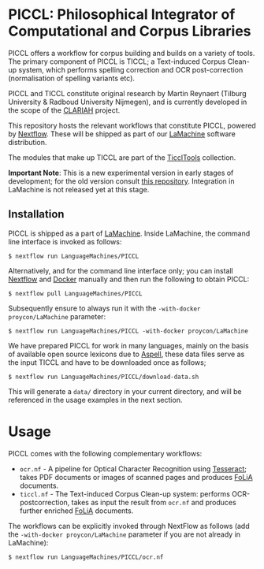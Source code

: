 # PICCL: Philosophical Integrator of Computational and Corpus Libraries

PICCL offers a workflow for corpus building and builds on a variety of tools.
The primary component of PICCL is TICCL; a Text-induced Corpus Clean-up system, which
performs spelling correction and OCR post-correction (normalisation of spelling
variants etc).

PICCL and TICCL constitute original research by Martin Reynaert (Tilburg University & Radboud University Nijmegen), and
is currently developed in the scope of the [CLARIAH](https://www.clariah.nl) project.

This repository hosts the relevant workflows that constitute PICCL, powered by
[Nextflow](https://www.nextflow.io). These will be shipped as part of our
[LaMachine](https://proycon.github.io/LaMachine) software distribution.

The modules that make up TICCL are part of the [TicclTools](https://github.com/LanguageMachines/ticcltools) collection.

**Important Note**: This is a new experimental version in early stages of development; for the old version consult [this repository](https://github.com/martinreynaert/TICCL). Integration in LaMachine is not released yet at this stage.

## Installation

PICCL is shipped as a part of [LaMachine](https://proycon.github.io/LaMachine). Inside LaMachine, the command line interface is invoked as follows:

    $ nextflow run LanguageMachines/PICCL

Alternatively, and for the command line interface only; you can install [Nextflow](https://www.nextflow.io) and [Docker](https://docker.io) manually and then run the
following to obtain PICCL:

    $ nextflow pull LanguageMachines/PICCL

Subsequently ensure to always run it with the ``-with-docker proycon/LaMachine`` parameter:

    $ nextflow run LanguageMachines/PICCL -with-docker proycon/LaMachine

We have prepared PICCL for work in many languages, mainly on the basis of available open source lexicons due to [Aspell](http://aspell.net), these data files serve as the input TICCL and have to be downloaded once as follows;

    $ nextflow run LanguageMachines/PICCL/download-data.sh

This will generate a ``data/`` directory in your current directory, and will be referenced in the usage examples in the
next section.

# Usage

PICCL comes with the following complementary workflows:

 * ``ocr.nf``   - A pipeline for Optical Character Recognition using [Tesseract](https://github.com/tesseract-ocr/tesseract); takes PDF documents or images of scanned pages and produces [FoLiA](https://proycon.github.io/folia) documents.
 * ``ticcl.nf`` - The Text-induced Corpus Clean-up system: performs OCR-postcorrection, takes as input the result from
   ``ocr.nf`` and produces further enriched [FoLiA](https://proycon.github.io/folia) documents.

The workflows can be explicitly invoked through NextFlow as follows (add the ``-with-docker proycon/LaMachine`` parameter if you
are not already in LaMachine):

    $ nextflow run LanguageMachines/PICCL/ocr.nf







